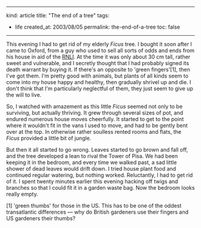 -----
kind: article
title: "The end of a tree"
tags:
- life
created_at: 2003/08/05
permalink: the-end-of-a-tree
toc: false
-----

<p>This evening I had to get rid of my elderly <em>Ficus</em> tree. I bought it soon after I came to Oxford, from a guy who used to sell all sorts of odds and ends from his house in aid of the <a href="http://www.rnli.org.uk/Home.asp">RNLI</a>. At the time it was only about 30 cm tall, rather sweet and vulnerable, and I secretly thought that I had probably signed its death warrant by buying it. If there's an opposite to 'green fingers'[1], then I've got them. I'm pretty good with animals, but plants of all kinds seem to come into my house happy and healthy, then gradually shrivel up and die. I don't think that I'm particularly neglectful of them, they just seem to give up the will to live.</p>

<p>So, I watched with amazement as this little <em>Ficus</em> seemed not only to be surviving, but actually thriving. It grew through several sizes of pot, and endured numerous house moves cheerfully. It started to get to the point where it wouldn't fit in the vans I used to move, and had to be gently bent over at the top. In otherwise rather soulless rented rooms and flats, the <em>Ficus</em> provided a little bit of jungle.</p>

<p>But then it all started to go wrong. Leaves started to go brown and fall off, and the tree developed a lean to rival the Tower of Pisa. We had been keeping it in the bedroom, and every time we walked past, a sad little shower of dead leaves would drift down. I tried house plant food and continued regular watering, but nothing worked. Reluctantly, I had to get rid of it. I spent twenty minutes earlier this evening hacking off twigs and branches so that I could fit it in a garden waste bag. Now the bedroom looks really empty.</p>

<p>[1] 'green thumbs' for those in the US. This has to be one of the oddest transatlantic differences &mdash; why do British gardeners use their fingers and US gardeners their thumbs?</p>


